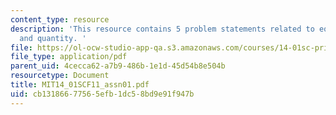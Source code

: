 ```yaml
---
content_type: resource
description: 'This resource contains 5 problem statements related to equilibrium price
  and quantity. '
file: https://ol-ocw-studio-app-qa.s3.amazonaws.com/courses/14-01sc-principles-of-microeconomics-fall-2011/cb13186677565efb1dc58bd9e91f947b_MIT14_01SCF11_assn01.pdf
file_type: application/pdf
parent_uid: 4cecca62-a7b9-486b-1e1d-45d54b8e504b
resourcetype: Document
title: MIT14_01SCF11_assn01.pdf
uid: cb131866-7756-5efb-1dc5-8bd9e91f947b
---
```

